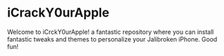 # iCrackY0urApple
Welcome to iCrckY0urApple! a fantastic repository where you can install fantastic tweaks and themes to personalize your Jalibroken iPhone. Good fun!
